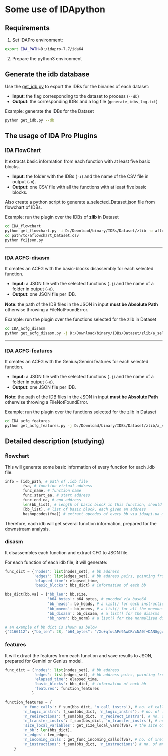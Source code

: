 # Some use of IDApython


## Requirements

1. Set IDAPro environment:
```bash
export IDA_PATH=D:/idapro-7.7/ida64
```

2. Prepare the python3 environment


## Generate the idb database

Use the [get_idb.py](get_idb.py) to export the IDBs for the binaries of each dataset:
- **Input**: the flag corresponding to the dataset to process (`--db`)
- **Output**: the corresponding IDBs and a log file (`generate_idbs_log.txt`)

Example: generate the IDBs for the Dataset
```bash
python get_idb.py --db
```

## The usage of IDA Pro Plugins

### IDA FlowChart
It extracts basic information from each function with at least five basic blocks.

- **Input**: the folder with the IDBs (`-i`) and the name of the CSV file in output (`-o`).
- **Output**: one CSV file with all the functions with at least five basic blocks.

Also create a python script to generate a_selected_Dataset.json file from flowchart of IDBs.

Example: run the plugin over the IDBs of **zlib** in Dataset
```bash
cd IDA_flowchart
python get_flowchart.py -i D:/Download/binary/IDBs/Dataset/zlib -o aflowchart_Dataset.csv
cd path/to/aflowchart_Dataset.csv
python fc2json.py
```

---

### IDA ACFG-disasm
It creates an ACFG with the basic-blocks disassembly for each selected function.

- **Input**: a JSON file with the selected functions (`-j`) and the name of a folder in output (`-o`).
- **Output**: one JSON file per IDB.

**Note**: the path of the IDB files in the JSON in input **must be Absolute Path** otherwise throwing a FileNotFoundError. 

Example: run the plugin over the functions selected for the zlib in Dataset
```bash
cd IDA_acfg_disasm
python get_acfg_disasm.py -j D:/Download/binary/IDBs/Dataset/zlib/a_selected_Dataset.json -o acfg_disasm_Dataset
```
---

### IDA ACFG-features
It creates an ACFG with the Genius/Gemini features for each selected function.

- **Input**: a JSON file with the selected functions (`-j`) and the name of a folder in output (`-o`).
- **Output**: one JSON file per IDB.


**Note**: the path of the IDB files in the JSON in input **must be Absolute Path** otherwise throwing a FileNotFoundError. 

Example: run the plugin over the functions selected for the zlib in Dataset

```bash
cd IDA_acfg_features
python get_acfg_features.py -j D:/Download/binary/IDBs/Dataset/zlib/a_selected_Dataset.json -o acfg_features_Dataset
```



## Detailed description (studying)

### flowchart

This will generate some basic information of every function for each .idb file.

```python
info = [idb_path, # path of .idb file
		fva, # function virtual address
		func_name, # function name 
        func.start_ea, # start address
        func.end_ea, # end address
        len(bb_list), # length of basic block in this function, should be more than 5
        [bb_list], # list of basic block, each given an address
        hashopcodes(fva)] # extract opcodes of every bb via idaapi.ua_mnem, thus generating the sha256 hash of this function
```

Therefore, each idb will get several function information, prepared for the downstream analysis.

### disasm

It disassembles each function and extract CFG to JSON file.

For each function of each idb file, it will generate:

```python
func_dict = {'nodes': list(nodes_set), # bb address
             'edges': list(edges_set), # bb address pairs, pointing from bb to its successor bb
             'elapsed_time': elapsed_time,
             'basic_blocks': bbs_dict} # information of each bb

bbs_dict[bb.va] = {'bb_len': bb.size,
                   'b64_bytes': b64_bytes, # encoded via base64
                   'bb_heads': bb_heads, # a list() for each instruction in the bb
                   'bb_mnems': bb_mnems, # a list() for all the mnemonics
                   'bb_disasm': bb_disasm, # a list() for the disasms 
                   'bb_norm': bb_norm} # a list() for the normalized disasms

# an example of bb dict is shown as below
{"2166112": {"bb_len": 28, "b64_bytes": "/Xu+qfwLAPn9AwCR/xNA0f+DANGggx/4oQMf+A==", "bb_heads": [2166112, 2166116, 2166120, 2166124, 2166128, 2166132, 2166136], "bb_mnems": ["stp", "str", "mov", "sub", "sub", "stur", "stur"], "bb_disasm": ["stp x29, x30, [sp, #-0x20]!", "str x28, [sp, #0x10]", "mov x29, sp", "sub sp, sp, #4, lsl #12", "sub sp, sp, #0x20", "stur x0, [x29, #-8]", "stur x1, [x29, #-0x10]"], "bb_norm": ["stp_x29,_x30,_[sp-32]", "str_x28,_[sp+16]", "mov_x29,_sp", "sub_sp,_sp,_0x4", "sub_sp,_sp,_0x20", "stur_x0,_[x29-8]", "stur_x1,_[x29-16]"]},
```

### features

It will extract the features from each function and save results to JSON, prepared for Gemini or Genius model.

```python
func_dict = {'nodes': list(nodes_set), # bb address
             'edges': list(edges_set), # bb address pairs, pointing from bb to its successor bb
             'elapsed_time': elapsed_time,
             'basic_blocks': bbs_dict, # information of each bb
 			 'features': function_features
            } 

function_features = {
        'n_func_calls': f_sum(bbs_dict, 'n_call_instrs'), # no. of call
        'n_logic_instrs': f_sum(bbs_dict, 'n_logic_instrs'), # no. of logic
        'n_redirections': f_sum(bbs_dict, 'n_redirect_instrs'), # no. of call, conditional and unconditional
        'n_transfer_instrs': f_sum(bbs_dict, 'n_transfer_instrs'), # no. of transfer
        'size_local_variables': get_size_local_vars(fva), # the size of local variables
        'n_bb': len(bbs_dict),
        'n_edges': len_edges,
        'n_incoming_calls': get_func_incoming_calls(fva), # no. of xrefs
        'n_instructions': f_sum(bbs_dict, 'n_instructions') # no. of mnens
    }

```

